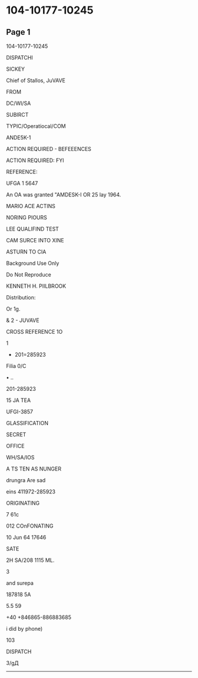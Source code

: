 # 104-10177-10245

## Page 1

104-10177-10245

DISPATCHI

SICKEY

Chief of Stallos, JuVAVE

FROM

DC/WI/SA

SUBIRCT

TYPIC/Operatiocal/COM

ANDE5K-1

ACTION REQUIRED - BEFEEENCES

ACTION REQUIRED: FYI

REFERENCE:

UFGA 1 5647

An OA was granted "AMDESK-I OR 25 lay 1964.

MARIO ACE ACTINS

NORING PIOURS

LEE QUALIFIND TEST

CAM SURCE INTO XINE

ASTURN TO CIA

Background Use Only

Do Not Reproduce

KENNETH H. PIILBROOK

Distribution:

Or 1g.

& 2 - JUVAVE

CROSS REFERENCE 1O

1

- 201=285923

Filia 0/C

• ..

201-285923

15 JA TEA

UFGI-3857

GLASSIFICATION

SECRET

OFFICE

WH/SA/IOS

A TS TEN AS NUNGER

drungra Are sad

eins 411972-285923

ORIGINATING

7 61c

012 COnFONATING

10 Jun 64 17646

SATE

2H SA/208 1115 ML.

3

and surepa

187818 5A

5.5 59

+40 +846865-886883685

i did by phone)

103

DISPATCH

3/gД

---

